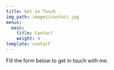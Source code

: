 ```yaml
---
title: Get in Touch
img_path: images/contact.jpg
menus:
  main:
    title: Contact
    weight: 4
template: contact
---
```


Fill the form below to get in touch with me.
